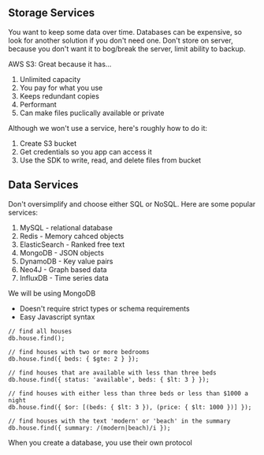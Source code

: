 ## Storage Services

You want to keep some data over time. Databases can be expensive, so look for another solution if you don't need one. Don't store on server, because you don't want it to bog/break the server, limit ability to backup.

AWS S3:
Great because it has...

1. Unlimited capacity
2. You pay for what you use
3. Keeps redundant copies
4. Performant
5. Can make files puclically available or private

Although we won't use a service, here's roughly how to do it:

1. Create S3 bucket
2. Get credentials so you app can access it
3. Use the SDK to write, read, and delete files from bucket

## Data Services

Don't oversimplify and choose either SQL or NoSQL. Here are some popular services:

1. MySQL - relational database
2. Redis - Memory cahced objects
3. ElasticSearch - Ranked free text
4. MongoDB - JSON objects
5. DynamoDB - Key value pairs
6. Neo4J - Graph based data
7. InfluxDB - Time series data

We will be using MongoDB

- Doesn't require strict types or schema requirements
- Easy Javascript syntax

```
// find all houses
db.house.find();

// find houses with two or more bedrooms
db.house.find({ beds: { $gte: 2 } });

// find houses that are available with less than three beds
db.house.find({ status: 'available', beds: { $lt: 3 } });

// find houses with either less than three beds or less than $1000 a night
db.house.find({ $or: [(beds: { $lt: 3 }), (price: { $lt: 1000 })] });

// find houses with the text 'modern' or 'beach' in the summary
db.house.find({ summary: /(modern|beach)/i });
```

When you create a database, you use their own protocol
